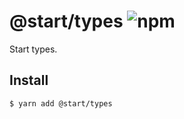 # @start/types ![npm](https://flat.badgen.net/npm/v/@start/types)

Start types.

## Install

```sh
$ yarn add @start/types
```
